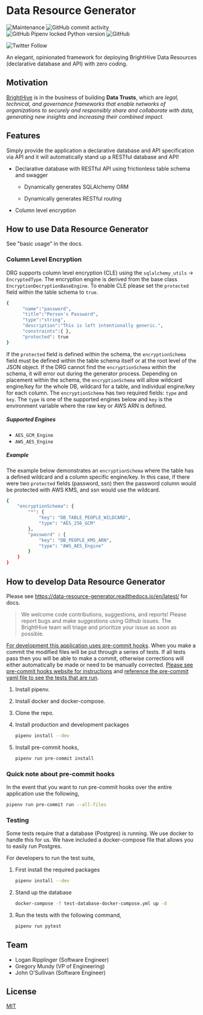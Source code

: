 # Data Resource Generator

![Maintenance](https://img.shields.io/maintenance/yes/2020)
![GitHub commit activity](https://img.shields.io/github/commit-activity/m/brighthive/data-resource-generator)
![GitHub Pipenv locked Python version](https://img.shields.io/github/pipenv/locked/python-version/brighthive/data-resource-generator)
![GitHub](https://img.shields.io/github/license/brighthive/data-resource-generator)

<!-- ![GitHub release (latest SemVer)](https://img.shields.io/github/v/release/brighthive/data-resource-generator) -->
<!-- ![GitHub commits since latest release (by SemVer)](https://img.shields.io/github/commits-since/brighthive/data-resource-generator/v1.1.1) -->
<!-- ![CircleCI](https://img.shields.io/circleci/build/github/brighthive/data-resource-generator) -->
<!-- ![Coveralls github](https://img.shields.io/coveralls/github/brighthive/data-resource-generator) -->

![Twitter Follow](https://img.shields.io/twitter/follow/brighthiveio?style=social)

An elegant, opinionated framework for deploying BrightHive Data Resources (declarative database and API) with zero coding.

## Motivation

[BrightHive](https://brighthive.io) is in the business of building **Data Trusts**, which are *legal, technical, and governance frameworks that enable networks of organizations to securely and responsibly share and collaborate with data, generating new insights and increasing their combined impact.*

## Features

Simply provide the application a declarative database and API specification via API and it will automatically stand up a RESTful database and API!

- Declarative database with RESTful API using frictionless table schema and swagger

    - Dynamically generates SQLAlchemy ORM

    - Dynamically generates RESTful routing

- Column level encryption

<!--
### Supported -- tested
- Generate database from table schema
- Many to many
- Many to one
- Automatic REST API

### Assumed supported -- untested
- one to one ?

### Not supported yet
- many to many self-referential

### Future
- Enable/disable HTTP routes -->

## How to use Data Resource Generator

See "basic usage" in the docs.

### Column Level Encryption

DRG supports column level encryption (CLE) using the `sqlalchemy_utils` -> `EncryptedType`. The encryption engine is derived from the base class `EncryptionDecryptionBaseEngine`. To enable CLE please set the `protected` field within the table schema to `true`.

```bash
{
      "name":"password",
      "title":"Person's Password",
      "type":"string",
      "description":"This is left intentionally generic.",
      "constraints":{ },
      "protected": true
}
```

If the `protected` field is defined within the schema, the `encryptionSchema` field must be defined within the table schema itself or at the root level of the JSON object. If the DRG cannot find the `encryptionSchema` within the schema, it will error out during the generator process. Depending on placement within the schema, the `encryptionSchema` will allow wildcard engine/key for the whole DB, wildcard for a table, and individual engine/key for each column. The `encryptionSchema` has two required fields: `type` and `key`. The `type` is one of the supported engines below and `key` is the environment variable where the raw key or AWS ARN is defined.

##### Supported Engines

- `AES_GCM_Engine`
- `AWS_AES_Engine`

##### Example

The example below demonstrates an `encryptionSchema` where the table has a defined wildcard and a column specific engine/key. In this case, if there were two `protected` fields (password, ssn) then the password column would be protected with AWS KMS, and ssn would use the wildcard.

```bash
{
	"encryptionSchema": {
	    "*": {
	        "key": "DB_TABLE_PEOPLE_WILDCARD",
	        "type": "AES_256_GCM"
	    },
	    "password" : {
	        "key": "DB_PEOPLE_KMS_ARN",
	        "type": "AWS_AES_Engine"
	    }
	}
}
```


## How to develop Data Resource Generator

Please see https://data-resource-generator.readthedocs.io/en/latest/ for docs.

> We welcome code contributions, suggestions, and reports! Please report bugs and make suggestions using Github issues. The BrightHive team will triage and prioritize your issue as soon as possible.

[For development this application uses pre-commit hooks](https://pre-commit.com/). When you make a commit the modified files will be put through a series of tests. If all tests pass then you will be able to make a commit, otherwise corrections will either automatically be made or need to be manually corrected. [Please see pre-commit hooks website for instructions](https://pre-commit.com/) and [reference the pre-commit yaml file to see the tests that are run](.pre-commit-config.yaml).

1. Install pipenv.
1. Install docker and docker-compose.
1. Clone the repo.
1. Install production and development packages

    ```bash
    pipenv install --dev
    ```

1. Install pre-commit hooks,

    ```bash
    pipenv run pre-commit install
    ```

### Quick note about pre-commit hooks

In the event that you want to run pre-commit hooks over the entire application use the following,

```bash
pipenv run pre-commit run --all-files
```

### Testing

Some tests require that a database (Postgres) is running. We use docker to handle this for us. We have included a docker-compose file that allows you to easily run Postgres.

For developers to run the test suite,

1. First install the required packages

    ```bash
    pipenv install --dev
    ```

1. Stand up the database

    ```bash
    docker-compose -f test-database-docker-compose.yml up -d
    ```
    <!-- docker run --name data_resource_test_database -e POSTGRES_PASSWORD=test_password -e POSTGRES_USER=test_user -e POSTGRES_DATABASE=data_resource_dev -d postgres -->

1. Run the tests with the following command,

    ```bash
    pipenv run pytest
    ```

## Team

- Logan Ripplinger (Software Engineer)
- Gregory Mundy (VP of Engineering)
- John O'Sullivan (Software Engineer)

## License

[MIT](LICENSE)
